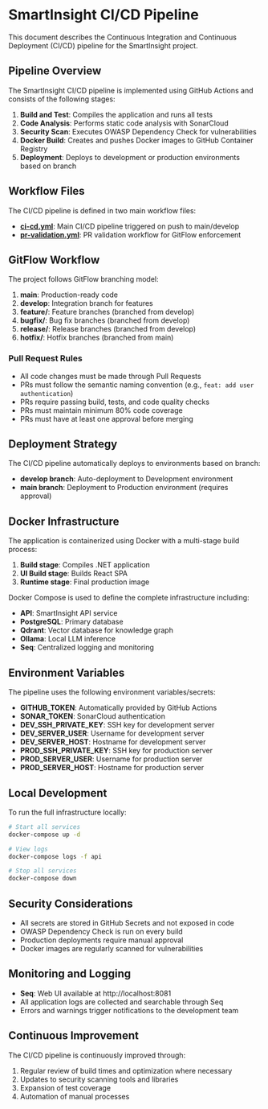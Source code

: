 # SmartInsight CI/CD Pipeline

This document describes the Continuous Integration and Continuous Deployment (CI/CD) pipeline for the SmartInsight project.

## Pipeline Overview

The SmartInsight CI/CD pipeline is implemented using GitHub Actions and consists of the following stages:

1. **Build and Test**: Compiles the application and runs all tests
2. **Code Analysis**: Performs static code analysis with SonarCloud
3. **Security Scan**: Executes OWASP Dependency Check for vulnerabilities
4. **Docker Build**: Creates and pushes Docker images to GitHub Container Registry
5. **Deployment**: Deploys to development or production environments based on branch

## Workflow Files

The CI/CD pipeline is defined in two main workflow files:

- **[ci-cd.yml](.github/workflows/ci-cd.yml)**: Main CI/CD pipeline triggered on push to main/develop
- **[pr-validation.yml](.github/workflows/pr-validation.yml)**: PR validation workflow for GitFlow enforcement

## GitFlow Workflow

The project follows GitFlow branching model:

1. **main**: Production-ready code
2. **develop**: Integration branch for features
3. **feature/**: Feature branches (branched from develop)
4. **bugfix/**: Bug fix branches (branched from develop)
5. **release/**: Release branches (branched from develop)
6. **hotfix/**: Hotfix branches (branched from main)

### Pull Request Rules

- All code changes must be made through Pull Requests
- PRs must follow the semantic naming convention (e.g., `feat: add user authentication`)
- PRs require passing build, tests, and code quality checks
- PRs must maintain minimum 80% code coverage
- PRs must have at least one approval before merging

## Deployment Strategy

The CI/CD pipeline automatically deploys to environments based on branch:

- **develop branch**: Auto-deployment to Development environment
- **main branch**: Deployment to Production environment (requires approval)

## Docker Infrastructure

The application is containerized using Docker with a multi-stage build process:

1. **Build stage**: Compiles .NET application
2. **UI Build stage**: Builds React SPA
3. **Runtime stage**: Final production image

Docker Compose is used to define the complete infrastructure including:

- **API**: SmartInsight API service
- **PostgreSQL**: Primary database
- **Qdrant**: Vector database for knowledge graph
- **Ollama**: Local LLM inference
- **Seq**: Centralized logging and monitoring

## Environment Variables

The pipeline uses the following environment variables/secrets:

- **GITHUB_TOKEN**: Automatically provided by GitHub Actions
- **SONAR_TOKEN**: SonarCloud authentication
- **DEV_SSH_PRIVATE_KEY**: SSH key for development server
- **DEV_SERVER_USER**: Username for development server
- **DEV_SERVER_HOST**: Hostname for development server
- **PROD_SSH_PRIVATE_KEY**: SSH key for production server
- **PROD_SERVER_USER**: Username for production server
- **PROD_SERVER_HOST**: Hostname for production server

## Local Development

To run the full infrastructure locally:

```bash
# Start all services
docker-compose up -d

# View logs
docker-compose logs -f api

# Stop all services
docker-compose down
```

## Security Considerations

- All secrets are stored in GitHub Secrets and not exposed in code
- OWASP Dependency Check is run on every build
- Production deployments require manual approval
- Docker images are regularly scanned for vulnerabilities

## Monitoring and Logging

- **Seq**: Web UI available at http://localhost:8081
- All application logs are collected and searchable through Seq
- Errors and warnings trigger notifications to the development team

## Continuous Improvement

The CI/CD pipeline is continuously improved through:

1. Regular review of build times and optimization where necessary
2. Updates to security scanning tools and libraries
3. Expansion of test coverage
4. Automation of manual processes 